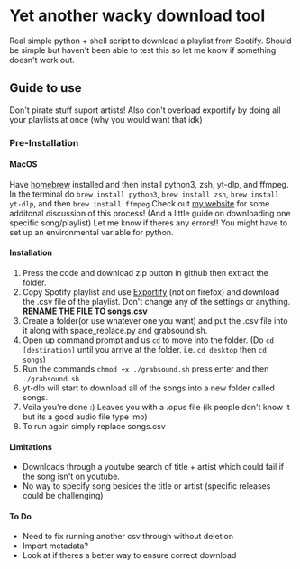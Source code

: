 # Yet another wacky download tool
Real simple python + shell script to download a playlist from Spotify. Should be simple but haven't been able to test this so let me know if something doesn't work out. 
## Guide to use
Don't pirate stuff suport artists! Also don't overload exportify by doing all your playlists at once (why you would want that idk)
### Pre-Installation
#### MacOS
Have <a href="https://brew.sh/">homebrew</a> installed and then install python3, zsh, yt-dlp, and ffmpeg.
In the terminal do `brew install python3`, `brew install zsh`, `brew install yt-dlp`, and then `brew install ffmpeg`
Check out <a href="https://hmasusi-online.neocities.org/CD_Guide">my website</a> for some additonal discussion of this process! (And a little guide on downloading one specific song/playlist)
Let me know if theres any errors!! You might have to set up an environmental variable for python.
#### Installation
1. Press the code and download zip button in github then extract the folder.
2. Copy Spotify playlist and use [Exportify](https://watsonbox.github.io/exportify/) (not on firefox) and download the .csv file of the playlist. Don't change any of the settings or anything. **RENAME THE FILE TO songs.csv**
3. Create a folder(or use whatever one you want) and put the .csv file into it along with space_replace.py and grabsound.sh.
4. Open up command prompt and us `cd` to move into the folder. (Do `cd [destination]` until you arrive at the folder. i.e. `cd desktop` then `cd songs`)
5. Run the commands `chmod +x ./grabsound.sh` press enter and then `./grabsound.sh`
6. yt-dlp will start to download all of the songs into a new folder called songs.
7. Voila you're done :) Leaves you with a .opus file (ik people don't know it but its a good audio file type imo)
8. To run again simply replace songs.csv

#### Limitations
- Downloads through a youtube search of title + artist which could fail if the song isn't on youtube.
- No way to specify song besides the title or artist (specific releases could be challenging)

#### To Do
- Need to fix running another csv through without deletion
- Import metadata?
- Look at if theres a better way to ensure correct download
